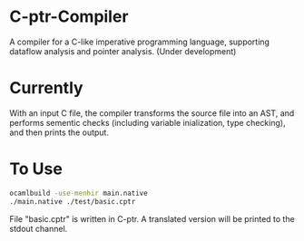 # C-ptr-Compiler
A compiler for a C-like imperative programming language, supporting dataflow analysis and pointer analysis. (Under development)

# Currently
With an input C file, the compiler transforms the source file into an AST, and performs sementic checks (including variable inialization, type checking), and then prints the output.

# To Use
```bash
ocamlbuild -use-menhir main.native
./main.native ./test/basic.cptr
```
File "basic.cptr" is written in C-ptr. A translated version will be printed to the stdout channel.
